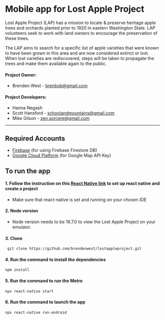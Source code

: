 # Mobile app for Lost Apple Project
Lost Apple Project (LAP) has a mission to locate & preserve heritage apple trees and orchards planted prior to 1920 in eastern Washington State. LAP volunteers seek to work with land owners to encourage the preservation of these trees. 

The LAP aims to search for a specific list of apple varieties that were known to have been grown in this area and are now considered extinct or lost. When lost varieties are rediscovered, steps will be taken to propagate the trees and make them available again to the public. 

#### Project Owner:
 - Brenden West - brenbob@gmail.com
#### Project Developers:
 - Hanna Negash
 - Scott Hansford - schoolandmountains@gmail.com
 - Mike Gilson - zen.sorcere@gmail.com
---
## Required Accounts
 - [Firebase](https://console.firebase.google.com/) (for using Firebase Firestore DB)
 - [Google Cloud Platform](https://console.cloud.google.com) (for Google Map API Key)
 
 
## To run the app

#### 1. Follow the instruction on this [React Native link](https://reactnative.dev/docs/environment-setup) to set up react native and create a project
   - Make sure that react-native is set and running on your chosen IDE

#### 2. Node version
   - Node version needs to be 16.7.0 to view the Lost Apple Project on your emulator.  

#### 3. Clone 
```shell
 git clone https://github.com/brendenwest/lostappleproject.git
```

#### 4. Run the command to install the dependencies 
    npm install
    
#### 5. Run the command to run the Metro
    npx react-native start
      
#### 6. Run the command to launch the app
    npx react-native run-android



